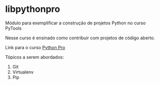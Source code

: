 # libpythonpro
Módulo para exemplificar a construção de projetos Python no curso PyTools

Nesse curso é ensinado como contribuir com projetos de código aberto.

Link para o curso [Python Pro](https://pythonpro.com.br)

Tópicos a serem abordados:
1. Git
2. Virtualenv
3. Pip
